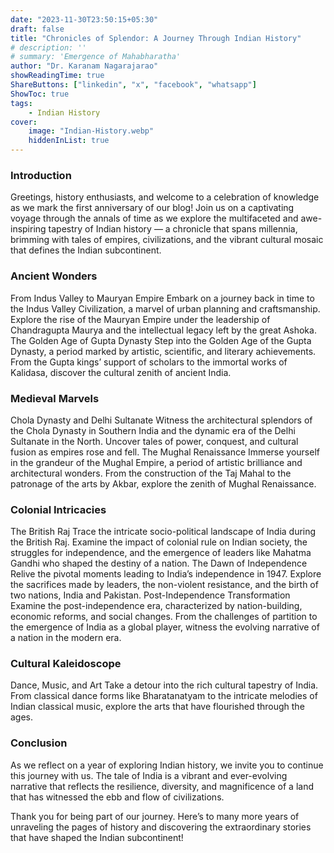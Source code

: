 ```yaml
---
date: "2023-11-30T23:50:15+05:30"
draft: false
title: "Chronicles of Splendor: A Journey Through Indian History"
# description: ''
# summary: 'Emergence of Mahabharatha'
author: "Dr. Karanam Nagarajarao"
showReadingTime: true
ShareButtons: ["linkedin", "x", "facebook", "whatsapp"]
ShowToc: true
tags:
    - Indian History
cover:
    image: "Indian-History.webp"
    hiddenInList: true
---
```


### Introduction
Greetings, history enthusiasts, and welcome to a celebration of knowledge as we mark the first anniversary of our blog! Join us on a captivating voyage through the annals of time as we explore the multifaceted and awe-inspiring tapestry of Indian history — a chronicle that spans millennia, brimming with tales of empires, civilizations, and the vibrant cultural mosaic that defines the Indian subcontinent.

### Ancient Wonders
From Indus Valley to Mauryan Empire Embark on a journey back in time to the Indus Valley Civilization, a marvel of urban planning and craftsmanship. Explore the rise of the Mauryan Empire under the leadership of Chandragupta Maurya and the intellectual legacy left by the great Ashoka.
The Golden Age of Gupta Dynasty Step into the Golden Age of the Gupta Dynasty, a period marked by artistic, scientific, and literary achievements. From the Gupta kings’ support of scholars to the immortal works of Kalidasa, discover the cultural zenith of ancient India.

### Medieval Marvels
Chola Dynasty and Delhi Sultanate Witness the architectural splendors of the Chola Dynasty in Southern India and the dynamic era of the Delhi Sultanate in the North. Uncover tales of power, conquest, and cultural fusion as empires rose and fell.
The Mughal Renaissance Immerse yourself in the grandeur of the Mughal Empire, a period of artistic brilliance and architectural wonders. From the construction of the Taj Mahal to the patronage of the arts by Akbar, explore the zenith of Mughal Renaissance.

### Colonial Intricacies
The British Raj Trace the intricate socio-political landscape of India during the British Raj. Examine the impact of colonial rule on Indian society, the struggles for independence, and the emergence of leaders like Mahatma Gandhi who shaped the destiny of a nation.
The Dawn of Independence Relive the pivotal moments leading to India’s independence in 1947. Explore the sacrifices made by leaders, the non-violent resistance, and the birth of two nations, India and Pakistan.
Post-Independence Transformation Examine the post-independence era, characterized by nation-building, economic reforms, and social changes. From the challenges of partition to the emergence of India as a global player, witness the evolving narrative of a nation in the modern era.

### Cultural Kaleidoscope
Dance, Music, and Art Take a detour into the rich cultural tapestry of India. From classical dance forms like Bharatanatyam to the intricate melodies of Indian classical music, explore the arts that have flourished through the ages.

### Conclusion
As we reflect on a year of exploring Indian history, we invite you to continue this journey with us. The tale of India is a vibrant and ever-evolving narrative that reflects the resilience, diversity, and magnificence of a land that has witnessed the ebb and flow of civilizations.

Thank you for being part of our journey. Here’s to many more years of unraveling the pages of history and discovering the extraordinary stories that have shaped the Indian subcontinent!